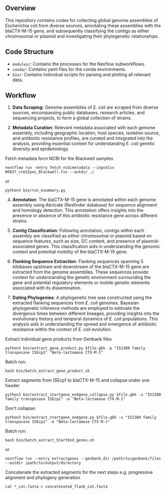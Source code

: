 ## Overview

This repository contains codes for collecting global genome assemblies of Escherichia coli from diverse sources, annotating these assemblies with the blaCTX-M-15 gene, and subsequently classifying the contigs as either chromosomal or plasmid and investigating their phylogenetic relationships.

## Code Structure

- `modules/`: Contains the processes for the Nexflow subworkflows.
- `conda/`: Contains yaml files for the conda environments.
- `bin/`: Contains individual scripts for parsing and plotting all relevant data.

## Workflow

1. **Data Scraping**: Genome assemblies of *E. coli* are scraped from diverse sources, encompassing public databases, research articles, and sequencing projects, to form a global collection of strains.

2. **Metadata Curation**: Relevant metadata associated with each genome assembly, including geographic location, host species, isolation source, and antibiotic resistance profiles, are curated and integrated into the analysis, providing essential context for understanding *E. coli* genetic diversity and epidemiology.

  Fetch metadata form NCBI for the Blackwell samples
```
nextflow run -entry fetch_ncbimetadata --inputCsv N5037_ctm15pos_Blackwell.tsv --outdir ./
```
or
```
python3 bin/run_esummary.py
```
4. **Annotation**: The blaCTX-M-15 gene is annotated within each genome assembly using Abricate (Resfinder database) for sequence alignment and homology detection. This annotation offers insights into the presence or absence of this antibiotic resistance gene across different strains.

5. **Contig Classification**: Following annotation, contigs within each assembly are classified as either chromosomal or plasmid based on sequence features, such as size, GC content, and presence of plasmid-associated genes. This classification aids in understanding the genomic context and potential mobility of the blaCTX-M-15 gene.

6. **Flanking Sequence Extraction**: Flanking sequences spanning 5 kilobases upstream and downstream of the blaCTX-M-15 gene are extracted from the genome assemblies. These sequences provide context for understanding the genetic environment surrounding the gene and potential regulatory elements or mobile genetic elements associated with its dissemination.

7. **Dating Phylogenies**: A phylogenetic tree was constructed using the extracted flanking sequences from *E. coli* genomes. Bayesian phylogenetic inference methods are employed to estimate the divergence times between different lineages, providing insights into the evolutionary history and temporal dynamics of *E. coli* populations. This analysis aids in understanding the spread and emergence of antibiotic resistance within the context of *E. coli* evolution.

  
  Extract individual gene products from Genbank files
```
python3 bin/extract_gene_product.py $file.gbk -p "IS1380 family transposase ISEcp1" "Beta-lactamase CTX-M-1"
```
Batch run:
```
bash bin/batch_extract_gene_product.sh
```
  Extract segments from ISEcp1 to blaCTX-M-15 and collapse under one header
```
python3 bin/extract_startgene_endgene_collapse.py $file.gbk -s "IS1380 family transposase ISEcp1" -e "Beta-lactamase CTX-M-1"
```
Don't collapse:
```
python3 bin/extract_startgene_endgene.py $file.gbk -s "IS1380 family transposase ISEcp1" -e "Beta-lactamase CTX-M-1"
```
Batch run:
```
bash bin/batch_extract_StartEnd_genes.sh
```
or
```
nextflow run --entry extractgenes --genbank_dir /path/to/genbank/files --outdir /path/to/output/directory 
```
Concatenate the extracted segments for the next steps e.g. progressive alignment and phylogeny generation
```
cat *_cut.fasta > concatenated_flank_cut.fasta
```

